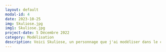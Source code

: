```yaml
---
layout: default
modal-id: 4
date: 2023-10-25
img: Skuliose.jpg
img1: Skuliose.jpg
project-date: 5 Décembre 2022
category: Modélisation
description: Voici Skuliose, un personnage que j'ai modéliser dans le cadre d'un cours de modélisation 3D.
---
```

